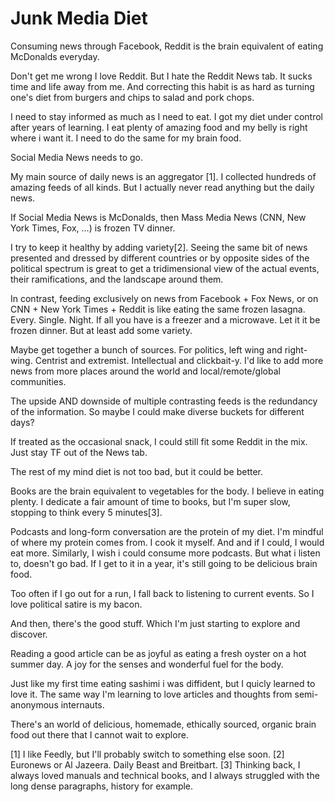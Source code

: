 # Junk Media Diet

Consuming news through Facebook, Reddit is the brain equivalent of eating McDonalds everyday.

Don't get me wrong I love Reddit.
But I hate the Reddit News tab. It sucks time and life away from me.
And correcting this habit is as hard as turning one's diet from burgers and chips to salad and pork chops.

I need to stay informed as much as I need to eat.
I got my diet under control after years of learning. I eat plenty of amazing food and my belly is right where i want it.
I need to do the same for my brain food.

Social Media News needs to go.

My main source of daily news is an aggregator [1].
I collected hundreds of amazing feeds of all kinds.
But I actually never read anything but the daily news.

If Social Media News is McDonalds, then Mass Media News (CNN, New York Times, Fox, ...) is frozen TV dinner.

I try to keep it healthy by adding variety[2].
Seeing the same bit of news presented and dressed by different countries or by opposite sides of the political spectrum is great to get a tridimensional view of the actual events, their ramifications, and the landscape around them.

In contrast, feeding exclusively on news from Facebook + Fox News, or on CNN + New York Times + Reddit is like eating the same frozen lasagna. Every. Single. Night.
If all you have is a freezer and a microwave. Let it it be frozen dinner. But at least add some variety.

Maybe get together a bunch of sources.
For politics, left wing and right-wing. Centrist and extremist. Intellectual and clickbait-y.
I'd like to add more news from more places around the world and local/remote/global communities.

The upside AND downside of multiple contrasting feeds is the redundancy of the information.
So maybe I could make diverse buckets for different days?

If treated as the occasional snack, I could still fit some Reddit in the mix.
Just stay TF out of the News tab.

The rest of my mind diet is not too bad, but it could be better.

Books are the brain equivalent to vegetables for the body. I believe in eating plenty.
I dedicate a fair amount of time to books, but I'm super slow, stopping to think every 5 minutes[3].

Podcasts and long-form conversation are the protein of my diet.
I'm mindful of where my protein comes from. I cook it myself. And and if I could, I would eat more.
Similarly, I wish i could consume more podcasts.
But what i listen to, doesn't go bad. If I get to it in a year, it's still going to be delicious brain food.

Too often if I go out for a run, I fall back to listening to current events.
So I love political satire is my bacon.

And then, there's the good stuff.
Which I'm just starting to explore and discover.

Reading a good article can be as joyful as eating a fresh oyster on a hot summer day.
A joy for the senses and wonderful fuel for the body.

Just like my first time eating sashimi i was diffident, but I quicly learned to love it.
The same way I'm learning to love articles and thoughts from semi-anonymous internauts.

There's an world of delicious, homemade, ethically sourced, organic brain food out there that I cannot wait to explore.

[1] I like Feedly, but I'll probably switch to something else soon.
[2] Euronews or Al Jazeera. Daily Beast and Breitbart.
[3] Thinking back, I always loved manuals and technical books, and I always struggled with the long dense paragraphs, history for example.
